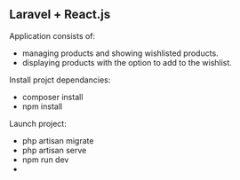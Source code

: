 ## Laravel + React.js

Application consists of:
- managing products and showing wishlisted products.
- displaying products with the option to add to the wishlist.


Install projct dependancies: 
- composer install
- npm install

Launch project:
- php artisan migrate
- php artisan serve
- npm run dev
- 
